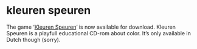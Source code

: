 <!--
  id: 223
  date: 2006-05-31T15:40:07
  modified: 2006-05-31T15:40:07
  slug: kleurenspeuren
  type: post
  excerpt: <p>The game &#8216;Kleuren Speuren&#8216; is now available for download. Kleuren Speuren is a playfull educational CD-rom about color. It&#8217;s only available in Dutch though (sorry).</p>
  categories: Director, game
  tags: 
  inCv: 
  inPortfolio: 
  dateFrom: 
  dateTo: 
-->

# kleuren speuren

<p>The game &#8216;<a href="http://kleurenspeuren.shapers.nl/" target="_blank">Kleuren Speuren</a>&#8216; is now available for download. Kleuren Speuren is a playfull educational CD-rom about color. It&#8217;s only available in Dutch though (sorry).</p>